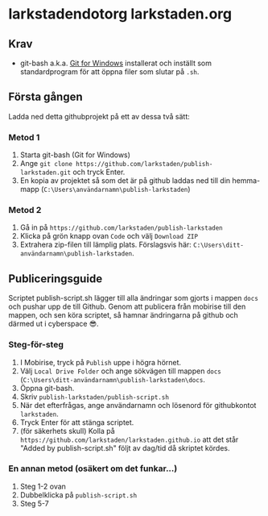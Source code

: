 # larkstadendotorg larkstaden.org

## Krav
- git-bash a.k.a. [Git for Windows](https://gitforwindows.org) installerat och inställt som standardprogram för att öppna filer som slutar på `.sh`.

## Första gången

Ladda ned detta githubprojekt på ett av dessa två sätt:

### Metod 1

1. Starta git-bash (Git for Windows)
2. Ange `git clone https://github.com/larkstaden/publish-larkstaden.git` och tryck Enter.
3. En kopia av projektet så som det är på github laddas ned till din hemma-mapp (`C:\Users\användarnamn\publish-larkstaden`)

### Metod 2

1. Gå in på `https://github.com/larkstaden/publish-larkstaden`
2. Klicka på grön knapp ovan `Code` och välj `Download ZIP`
3. Extrahera zip-filen till lämplig plats. Förslagsvis här: `C:\Users\ditt-användarnamn\publish-larkstaden`. 

## Publiceringsguide

Scriptet publish-script.sh lägger till alla ändringar som gjorts i mappen `docs` och pushar upp de till Github. Genom att publicera från mobirise till den mappen, och sen köra scriptet, så hamnar ändringarna på github och därmed ut i cyberspace 😎.

### Steg-för-steg

1. I Mobirise, tryck på `Publish` uppe i högra hörnet.
2. Välj `Local Drive Folder` och ange sökvägen till mappen `docs` (`C:\Users\ditt-användarnamn\publish-larkstaden\docs`. 
3. Öppna git-bash.
4. Skriv `publish-larkstaden/publish-script.sh`
5. När det efterfrågas, ange användarnamn och lösenord för githubkontot `larkstaden`.
6. Tryck Enter för att stänga scriptet. 
7. (för säkerhets skull) Kolla på `https://github.com/larkstaden/larkstaden.github.io` att det står "Added by publish-script.sh" följt av dag/tid då skriptet kördes.

### En annan metod (osäkert om det funkar...)

1. Steg 1-2 ovan
2. Dubbelklicka på `publish-script.sh`
3. Steg 5-7

